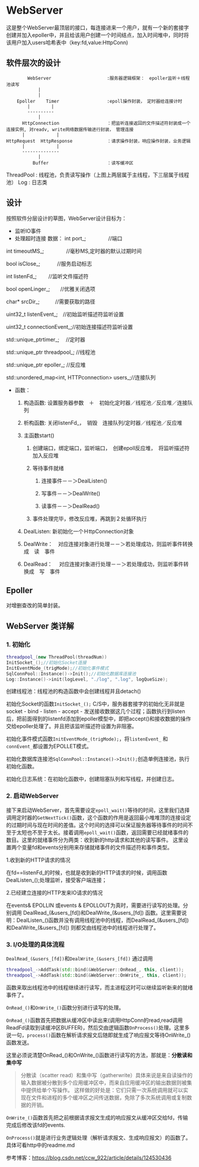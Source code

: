 # WebServer
这是整个WebServer最顶层的接口，每连接进来一个用户，就有一个新的套接字创建并加入epoller中，并且给该用户创建一个时间结点，加入时间堆中，同时将该用户加入users哈希表中（key:fd,value:HttpConn)

## 软件层次的设计
            WebServer                     :服务器逻辑框架：　epoller监听＋线程池读写
                |
                |
        Epoller    Timer                  :epoll操作封装，　定时器给连接计时
            |        |
            ----------
                |
          HttpConnection                  ：把监听连接返回的文件描述符封装成一个连接实例, 对readv, write网络数据传输进行封装，　管理连接
          |            |
    HttpRequest  HttpResponse             ：请求操作封装，响应操作封装，业务逻辑
          |            |
          --------------
                |
              Buffer                      ：读写缓冲区
  
  ThreadPool                              : 线程池，负责读写操作（上图上两层属于主线程，下三层属于线程池）
  Log                                     : 日志类

## 设计
按照软件分层设计的草图，WebServer设计目标为：

+ 监听IO事件
+ 处理超时连接
数据：
int port_; 　　　　//端口

int timeoutMS_; 　　　　//毫秒MS,定时器的默认过期时间

bool isClose_; 　　　//服务启动标志

int listenFd_; 　　//监听文件描述符

bool openLinger_;　　//优雅关闭选项

char* srcDir_;　　　//需要获取的路径

uint32_t listenEvent_;　//初始监听描述符监听设置

uint32_t connectionEvent_;//初始连接描述符监听设置

std::unique_ptrtimer_;　 //定时器

std::unique_ptr threadpool_; //线程池

std::unique_ptr epoller_; //反应堆

std::unordered_map<int, HTTPconnection> users_;//连接队列

+ 函数：

    1. 构造函数: 设置服务器参数　＋　初始化定时器／线程池／反应堆／连接队列

    2. 析构函数: 关闭listenFd_，　销毁　连接队列/定时器／线程池／反应堆

    3. 主函数start()

        1. 创建端口，绑定端口，监听端口，　创建epoll反应堆，　将监听描述符加入反应堆

        2. 等待事件就绪

            1. 连接事件－－＞DealListen()

            2. 写事件－－＞DealWrite()

            3. 读事件－－＞DealRead()

        3. 事件处理完毕，修改反应堆，再跳到２处循环执行

    4. DealListen:  新初始化一个ＨttpConnection对象

    5. DealWrite：　对应连接对象进行处理－－＞若处理成功，则监听事件转换成　读　事件

    6. DealRead：　 对应连接对象进行处理－－＞若处理成功，则监听事件转换成　写　事件

## Epoller
对增删查改的简单封装。

## WebServer 类详解
### 1. 初始化
```c++
threadpool_(new ThreadPool(threadNum))
InitSocket_();//初始化Socket连接
InitEventMode_(trigMode);//初始化事件模式
SqlConnPool::Instance()->Init();//初始化数据库连接池
Log::Instance()->init(logLevel, "./log", ".log", logQueSize);   
```
创建线程池：线程池的构造函数中会创建线程并且detach()

初始化Socket的函数`InitSocket_();` C/S中，服务器套接字的初始化无非就是socket - bind - listen - accept - 发送接收数据这几个过程；函数执行到listen后，把前面得到的listenfd添加到epoller模型中，即把accept()和接收数据的操作交给epoller处理了。并且把该监听描述符设置为非阻塞。

初始化事件模式函数`InitEventMode_(trigMode);`，将`listenEvent_` 和 `connEvent_`都设置为EPOLLET模式。

初始化数据库连接池`SqlConnPool::Instance()->Init();`创造单例连接池，执行初始化函数。

初始化日志系统：在初始化函数中，创建阻塞队列和写线程，并创建日志。

### 2. 启动WebServer
接下来启动WebServer，首先需要设定`epoll_wait()`等待的时间，这里我们选择调用定时器的`GetNextTick()`函数，这个函数的作用是返回最小堆堆顶的连接设定的过期时间与现在时间的差值。这个时间的选择可以保证服务器等待事件的时间不至于太短也不至于太长。接着调用`epoll_wait()`函数，返回需要已经就绪事件的数目。这里的就绪事件分为两类：收到新的http请求和其他的读写事件。
这里设置两个变量fd和events分别用来存储就绪事件的文件描述符和事件类型。

1.收到新的HTTP请求的情况

在fd==listenFd_的时候，也就是收到新的HTTP请求的时候，调用函数DealListen_();处理监听，接受客户端连接；

2.已经建立连接的HTTP发来IO请求的情况

在events& EPOLLIN 或events & EPOLLOUT为真时，需要进行读写的处理。分别调用 DealRead_(&users_[fd])和DealWrite_(&users_[fd]) 函数。这里需要说明：DealListen_()函数并没有调用线程池中的线程，而DealRead_(&users_[fd])和DealWrite_(&users_[fd]) 则都交由线程池中的线程进行处理了。

### 3. I/O处理的具体流程
`DealRead_(&users_[fd])`和`DealWrite_(&users_[fd])` 通过调用
```c++
threadpool_->AddTask(std::bind(&WebServer::OnRead_, this, client));     //读
threadpool_->AddTask(std::bind(&WebServer::OnWrite_, this, client));    //写
```
函数来取出线程池中的线程继续进行读写，而主进程这时可以继续监听新来的就绪事件了。

`OnRead_()`和`OnWrite_()`函数分别进行读写的处理。

`OnRead_()`函数首先把数据从缓冲区中读出来(调用HttpConn的read,read调用ReadFd读取到读缓冲区BUFFER)，然后交由逻辑函数`OnProcess()`处理。这里多说一句，`process()`函数在解析请求报文后随即就生成了响应报文等待OnWrite_()函数发送。

这里必须说清楚OnRead_()和OnWrite_()函数进行读写的方法，那就是：**分散读和集中写**
> 分散读（scatter read）和集中写（gatherwrite）具体来说是来自读操作的输入数据被分散到多个应用缓冲区中，而来自应用缓冲区的输出数据则被集中提供给单个写操作。
这样做的好处是：它们只需一次系统调用就可以实现在文件和进程的多个缓冲区之间传送数据，免除了多次系统调用或复制数据的开销。

`OnWrite_()`函数首先把之前根据请求报文生成的响应报文从缓冲区交给fd，传输完成后修改该fd的events.

``OnProcess()``就是进行业务逻辑处理（解析请求报文、生成响应报文）的函数了。具体可看http中的readme.md

参考博客：https://blog.csdn.net/ccw_922/article/details/124530436